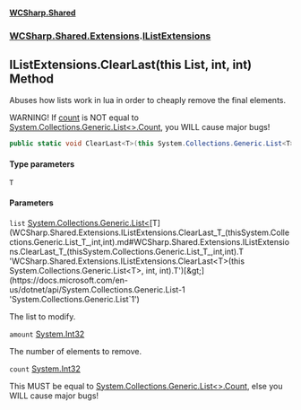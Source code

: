 #### [WCSharp.Shared](README.md 'README')
### [WCSharp.Shared.Extensions](WCSharp.Shared.Extensions.md 'WCSharp.Shared.Extensions').[IListExtensions](WCSharp.Shared.Extensions.IListExtensions.md 'WCSharp.Shared.Extensions.IListExtensions')

## IListExtensions.ClearLast<T>(this List<T>, int, int) Method

Abuses how lists work in lua in order to cheaply remove the final elements.  
  
WARNING! If [count](WCSharp.Shared.Extensions.IListExtensions.ClearLast_T_(thisSystem.Collections.Generic.List_T_,int,int).md#WCSharp.Shared.Extensions.IListExtensions.ClearLast_T_(thisSystem.Collections.Generic.List_T_,int,int).count 'WCSharp.Shared.Extensions.IListExtensions.ClearLast<T>(this System.Collections.Generic.List<T>, int, int).count') is NOT equal to [System.Collections.Generic.List&lt;&gt;.Count](https://docs.microsoft.com/en-us/dotnet/api/System.Collections.Generic.List-1.Count 'System.Collections.Generic.List`1.Count'), you WILL cause major bugs!

```csharp
public static void ClearLast<T>(this System.Collections.Generic.List<T> list, int amount, int count);
```
#### Type parameters

<a name='WCSharp.Shared.Extensions.IListExtensions.ClearLast_T_(thisSystem.Collections.Generic.List_T_,int,int).T'></a>

`T`
#### Parameters

<a name='WCSharp.Shared.Extensions.IListExtensions.ClearLast_T_(thisSystem.Collections.Generic.List_T_,int,int).list'></a>

`list` [System.Collections.Generic.List&lt;](https://docs.microsoft.com/en-us/dotnet/api/System.Collections.Generic.List-1 'System.Collections.Generic.List`1')[T](WCSharp.Shared.Extensions.IListExtensions.ClearLast_T_(thisSystem.Collections.Generic.List_T_,int,int).md#WCSharp.Shared.Extensions.IListExtensions.ClearLast_T_(thisSystem.Collections.Generic.List_T_,int,int).T 'WCSharp.Shared.Extensions.IListExtensions.ClearLast<T>(this System.Collections.Generic.List<T>, int, int).T')[&gt;](https://docs.microsoft.com/en-us/dotnet/api/System.Collections.Generic.List-1 'System.Collections.Generic.List`1')

The list to modify.

<a name='WCSharp.Shared.Extensions.IListExtensions.ClearLast_T_(thisSystem.Collections.Generic.List_T_,int,int).amount'></a>

`amount` [System.Int32](https://docs.microsoft.com/en-us/dotnet/api/System.Int32 'System.Int32')

The number of elements to remove.

<a name='WCSharp.Shared.Extensions.IListExtensions.ClearLast_T_(thisSystem.Collections.Generic.List_T_,int,int).count'></a>

`count` [System.Int32](https://docs.microsoft.com/en-us/dotnet/api/System.Int32 'System.Int32')

This MUST be equal to [System.Collections.Generic.List&lt;&gt;.Count](https://docs.microsoft.com/en-us/dotnet/api/System.Collections.Generic.List-1.Count 'System.Collections.Generic.List`1.Count'), else you WILL cause major bugs!